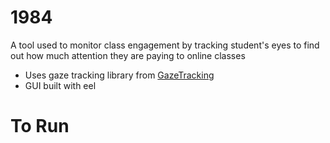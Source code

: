 # 1984
A tool used to monitor class engagement by tracking student's eyes to find out how much attention they are paying to online classes

- Uses gaze tracking library from [GazeTracking](https://github.com/antoinelame/GazeTracking)
- GUI built with eel

# To Run
